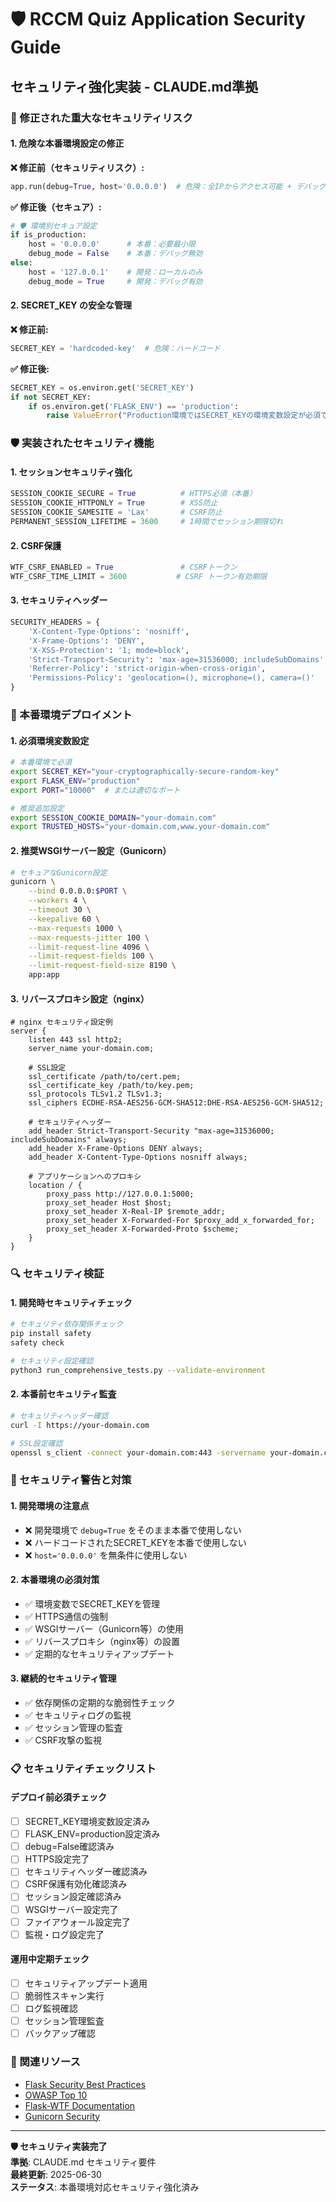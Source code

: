 # 🛡️ RCCM Quiz Application Security Guide

## セキュリティ強化実装 - CLAUDE.md準拠

### 🚨 修正された重大なセキュリティリスク

#### **1. 危険な本番環境設定の修正**

**❌ 修正前（セキュリティリスク）:**
```python
app.run(debug=True, host='0.0.0.0')  # 危険：全IPからアクセス可能 + デバッグ情報露出
```

**✅ 修正後（セキュア）:**
```python
# 🛡️ 環境別セキュア設定
if is_production:
    host = '0.0.0.0'      # 本番：必要最小限
    debug_mode = False    # 本番：デバッグ無効
else:
    host = '127.0.0.1'    # 開発：ローカルのみ
    debug_mode = True     # 開発：デバッグ有効
```

#### **2. SECRET_KEY の安全な管理**

**❌ 修正前:**
```python
SECRET_KEY = 'hardcoded-key'  # 危険：ハードコード
```

**✅ 修正後:**
```python
SECRET_KEY = os.environ.get('SECRET_KEY')
if not SECRET_KEY:
    if os.environ.get('FLASK_ENV') == 'production':
        raise ValueError("Production環境ではSECRET_KEYの環境変数設定が必須です")
```

### 🛡️ 実装されたセキュリティ機能

#### **1. セッションセキュリティ強化**
```python
SESSION_COOKIE_SECURE = True          # HTTPS必須（本番）
SESSION_COOKIE_HTTPONLY = True        # XSS防止
SESSION_COOKIE_SAMESITE = 'Lax'       # CSRF防止
PERMANENT_SESSION_LIFETIME = 3600     # 1時間でセッション期限切れ
```

#### **2. CSRF保護**
```python
WTF_CSRF_ENABLED = True               # CSRFトークン
WTF_CSRF_TIME_LIMIT = 3600           # CSRF トークン有効期限
```

#### **3. セキュリティヘッダー**
```python
SECURITY_HEADERS = {
    'X-Content-Type-Options': 'nosniff',
    'X-Frame-Options': 'DENY',
    'X-XSS-Protection': '1; mode=block',
    'Strict-Transport-Security': 'max-age=31536000; includeSubDomains',
    'Referrer-Policy': 'strict-origin-when-cross-origin',
    'Permissions-Policy': 'geolocation=(), microphone=(), camera=()'
}
```

### 🔧 本番環境デプロイメント

#### **1. 必須環境変数設定**
```bash
# 本番環境で必須
export SECRET_KEY="your-cryptographically-secure-random-key"
export FLASK_ENV="production"
export PORT="10000"  # または適切なポート

# 推奨追加設定
export SESSION_COOKIE_DOMAIN="your-domain.com"
export TRUSTED_HOSTS="your-domain.com,www.your-domain.com"
```

#### **2. 推奨WSGIサーバー設定（Gunicorn）**
```bash
# セキュアなGunicorn設定
gunicorn \
    --bind 0.0.0.0:$PORT \
    --workers 4 \
    --timeout 30 \
    --keepalive 60 \
    --max-requests 1000 \
    --max-requests-jitter 100 \
    --limit-request-line 4096 \
    --limit-request-fields 100 \
    --limit-request-field-size 8190 \
    app:app
```

#### **3. リバースプロキシ設定（nginx）**
```nginx
# nginx セキュリティ設定例
server {
    listen 443 ssl http2;
    server_name your-domain.com;
    
    # SSL設定
    ssl_certificate /path/to/cert.pem;
    ssl_certificate_key /path/to/key.pem;
    ssl_protocols TLSv1.2 TLSv1.3;
    ssl_ciphers ECDHE-RSA-AES256-GCM-SHA512:DHE-RSA-AES256-GCM-SHA512;
    
    # セキュリティヘッダー
    add_header Strict-Transport-Security "max-age=31536000; includeSubDomains" always;
    add_header X-Frame-Options DENY always;
    add_header X-Content-Type-Options nosniff always;
    
    # アプリケーションへのプロキシ
    location / {
        proxy_pass http://127.0.0.1:5000;
        proxy_set_header Host $host;
        proxy_set_header X-Real-IP $remote_addr;
        proxy_set_header X-Forwarded-For $proxy_add_x_forwarded_for;
        proxy_set_header X-Forwarded-Proto $scheme;
    }
}
```

### 🔍 セキュリティ検証

#### **1. 開発時セキュリティチェック**
```bash
# セキュリティ依存関係チェック
pip install safety
safety check

# セキュリティ設定確認
python3 run_comprehensive_tests.py --validate-environment
```

#### **2. 本番前セキュリティ監査**
```bash
# セキュリティヘッダー確認
curl -I https://your-domain.com

# SSL設定確認
openssl s_client -connect your-domain.com:443 -servername your-domain.com
```

### 🚨 セキュリティ警告と対策

#### **1. 開発環境の注意点**
- ❌ 開発環境で `debug=True` をそのまま本番で使用しない
- ❌ ハードコードされたSECRET_KEYを本番で使用しない
- ❌ `host='0.0.0.0'` を無条件に使用しない

#### **2. 本番環境の必須対策**
- ✅ 環境変数でSECRET_KEYを管理
- ✅ HTTPS通信の強制
- ✅ WSGIサーバー（Gunicorn等）の使用
- ✅ リバースプロキシ（nginx等）の設置
- ✅ 定期的なセキュリティアップデート

#### **3. 継続的セキュリティ管理**
- ✅ 依存関係の定期的な脆弱性チェック
- ✅ セキュリティログの監視
- ✅ セッション管理の監査
- ✅ CSRF攻撃の監視

### 📋 セキュリティチェックリスト

#### **デプロイ前必須チェック**
- [ ] SECRET_KEY環境変数設定済み
- [ ] FLASK_ENV=production設定済み
- [ ] debug=False確認済み
- [ ] HTTPS設定完了
- [ ] セキュリティヘッダー確認済み
- [ ] CSRF保護有効化確認済み
- [ ] セッション設定確認済み
- [ ] WSGIサーバー設定完了
- [ ] ファイアウォール設定完了
- [ ] 監視・ログ設定完了

#### **運用中定期チェック**
- [ ] セキュリティアップデート適用
- [ ] 脆弱性スキャン実行
- [ ] ログ監視確認
- [ ] セッション管理監査
- [ ] バックアップ確認

### 🔗 関連リソース

- [Flask Security Best Practices](https://flask.palletsprojects.com/en/2.3.x/security/)
- [OWASP Top 10](https://owasp.org/www-project-top-ten/)
- [Flask-WTF Documentation](https://flask-wtf.readthedocs.io/)
- [Gunicorn Security](https://docs.gunicorn.org/en/stable/settings.html#security)

---

**🛡️ セキュリティ実装完了**  
**準拠**: CLAUDE.md セキュリティ要件  
**最終更新**: 2025-06-30  
**ステータス**: 本番環境対応セキュリティ強化済み